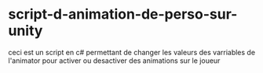 # script-d-animation-de-perso-sur-unity
ceci est un script en c# permettant de changer les valeurs des varriables de l'animator pour activer ou desactiver des animations sur le joueur
